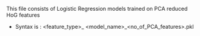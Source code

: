 This file consists of Logistic Regression models trained on PCA reduced HoG features
- Syntax is : <feature_type>_ <model_name>_<no_of_PCA_features>.pkl
  


